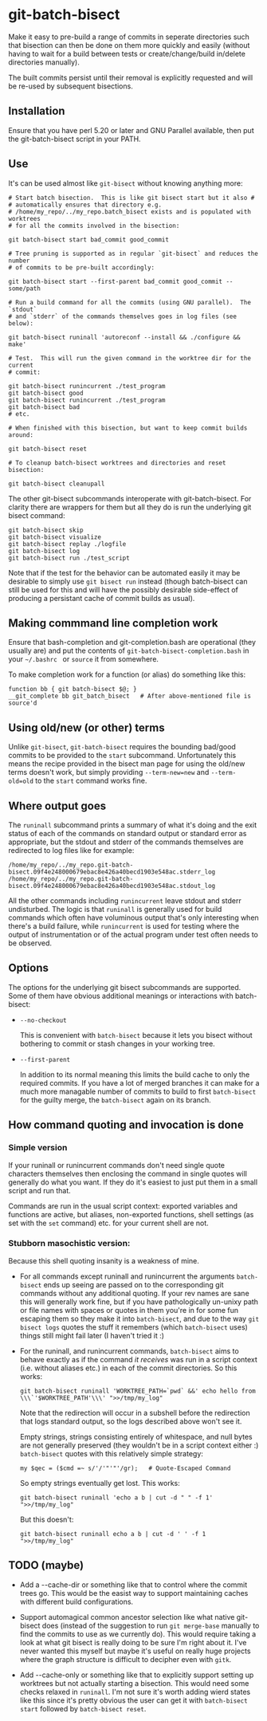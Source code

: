 
# git-batch-bisect

Make it easy to pre-build a range of commits in seperate directories such that
bisection can then be done on them more quickly and easily (without having to
wait for a build between tests or create/change/build in/delete directories
manually).

The built commits persist until their removal is explicitly requested and will
be re-used by subsequent bisections.

## Installation

Ensure that you have perl 5.20 or later and GNU Parallel available, then put
the git-batch-bisect script in your PATH.

## Use

It's can be used almost like `git-bisect` without knowing anything more:

```
# Start batch bisection.  This is like git bisect start but it also #
# automatically ensures that directory e.g.
# /home/my_repo/../my_repo.batch_bisect exists and is populated with worktrees
# for all the commits involved in the bisection:

git batch-bisect start bad_commit good_commit

# Tree pruning is supported as in regular `git-bisect` and reduces the number
# of commits to be pre-built accordingly:

git batch-bisect start --first-parent bad_commit good_commit -- some/path

# Run a build command for all the commits (using GNU parallel).  The `stdout`
# and `stderr` of the commands themselves goes in log files (see below):

git batch-bisect runinall 'autoreconf --install && ./configure && make'

# Test.  This will run the given command in the worktree dir for the current
# commit:

git batch-bisect runincurrent ./test_program
git batch-bisect good
git batch-bisect runincurrent ./test_program
git batch-bisect bad
# etc.

# When finished with this bisection, but want to keep commit builds around:

git batch-bisect reset

# To cleanup batch-bisect worktrees and directories and reset bisection:

git batch-bisect cleanupall
```

The other git-bisect subcommands interoperate with git-batch-bisect.  For
clarity there are wrappers for them but all they do is run the underlying git
bisect command:

```
git batch-bisect skip
git batch-bisect visualize
git batch-bisect replay ./logfile
git batch-bisect log
git batch-bisect run ./test_script
```

Note that if the test for the behavior can be automated easily it may be
desirable to simply use `git bisect run` instead (though batch-bisect can still
be used for this and will have the possibly desirable side-effect of producing
a persistant cache of commit builds as usual).

## Making commmand line completion work

Ensure that bash-completion and git-completion.bash are operational (they
usually are) and put the contents of `git-batch-bisect-completion.bash` in your
`~/.bashrc ` or `source` it from somewhere.

To make completion work for a function (or alias) do something like this:

```
function bb { git batch-bisect $@; }
__git_complete bb git_batch_bisect   # After above-mentioned file is source'd
```

## Using old/new (or other) terms

Unlike `git-bisect`, `git-batch-bisect` requires the bounding bad/good
commits to be provided to the `start` subcommand.  Unfortunately this means
the recipe provided in the bisect man page for using the old/new terms
doesn't work, but simply providing `--term-new=new` and `--term-old=old` to
the `start` command works fine.


## Where output goes

<!-- FIXXME: modify this to cover runinrange if it ever gets added -->

The `runinall` subcommand prints a summary of what it's doing and the exit
status of each of the commands on standard output or standard error as
appropriate, but the stdout and stderr of the commands themselves are
redirected to log files like for example:

```
/home/my_repo/../my_repo.git-batch-bisect.09f4e248000679ebac8e426a40becd1903e548ac.stderr_log
/home/my_repo/../my_repo.git-batch-bisect.09f4e248000679ebac8e426a40becd1903e548ac.stdout_log
```

All the other commands including `runincurrent` leave stdout and stderr
undisturbed.  The logic is that `runinall` is generally used for build commands
which often have voluminous output that's only interesting when there's a build
failure, while `runincurrent` is used for testing where the output of
instrumentation or of the actual program under test often needs to be observed.

## Options

The options for the underlying git bisect subcommands are supported.  Some of
them have obvious additional meanings or interactions with batch-bisect:

- `--no-checkout`

    This is convenient with `batch-bisect` because it lets you bisect without
    bothering to commit or stash changes in your working tree.

- `--first-parent`

    In addition to its normal meaning this limits the build cache to only the
    required commits.  If you have a lot of merged branches it can make for a
    much more managable number of commits to build to first `batch-bisect` for
    the guilty merge, the `batch-bisect` again on its branch.

## How command quoting and invocation is done

### Simple version

If your runinall or runincurrent commands don't need single quote characters
themselves then enclosing the command in single quotes will generally do what
you want.  If they do it's easiest to just put them in a small script and run
that.

Commands are run in the usual script context: exported variables and functions
are active, but aliases, non-exported functions, shell settings (as set with
the `set` command) etc. for your current shell are not.

### Stubborn masochistic version:

Because this shell quoting insanity is a weakness of mine.

<!-- FIXXME: modify this to cover runinrange if it ever gets added -->
- For all commands except runinall and runincurrent the arguments
`batch-bisect` ends up seeing are passed on to the corresponding git commands
without any additional quoting.  If your rev names are sane this will generally
work fine, but if you have pathologically un-unixy path or file names with
spaces or quotes in them you're in for some fun escaping them so they make it
into `batch-bisect`, and due to the way `git bisect logs` quotes the stuff
it remembers (which `batch-bisect` uses) things still might fail later (I
haven't tried it :)

<!-- FIXME: would be nice to fix the garbage formatting where the first paragraph of a bullet point is not indented but subsequent ones need to be, probably by indending first I guess -->

<!-- FIXXME: modify this to cover runinrange if it ever gets added -->
- For the runinall, and runincurrent commands, `batch-bisect` aims to behave
exactly as if the command *it receives* was run in a script context (i.e.
without aliases etc.) in each of the commit directories.  So this works:

    ```
    git batch-bisect runinall 'WORKTREE_PATH=`pwd` &&' echo hello from \\\`'$WORKTREE_PATH'\\\' ">>/tmp/my_log"
    ```

    Note that the redirection will occur in a subshell before the redirection
    that logs standard output, so the logs described above won't see it.

    Empty strings, strings consisting entirely of whitespace, and null bytes
    are not generally preserved (they wouldn't be in a script context either :)
    `batch-bisect` quotes with this relatively simple strategy:

    ```
    my $qec = ($cmd =~ s/'/'"'"'/gr);   # Quote-Escaped Command
    ```

    So empty strings eventually get lost.  This works:

    ```
    git batch-bisect runinall 'echo a b | cut -d " " -f 1'  ">>/tmp/my_log"
    ```

    But this doesn't:

    ```
    git batch-bisect runinall echo a b | cut -d ' ' -f 1  ">>/tmp/my_log"
    ```

## TODO (maybe)

- Add a --cache-dir or something like that to control where the commit trees
go.  This would be the easist way to support maintaining caches with different
build configurations.

- Support automagical common ancestor selection like what native git-bisect
does (instead of the suggestion to run `git merge-base` manually to find the
commits to use as we currently do).  This would require taking a look at what
git bisect is really doing to be sure I'm right about it.  I've never
wanted this myself but maybe it's useful on really huge projects where the
graph structure is difficult to decipher even with `gitk`.

- Add --cache-only or something like that to explicitly support setting up
worktrees but not actually starting a bisection.  This would need some checks
relaxed in `runinall`.  I'm not sure it's worth adding wierd states like
this since it's pretty obvious the user can get it with `batch-bisect start`
followed by `batch-bisect reset`.
